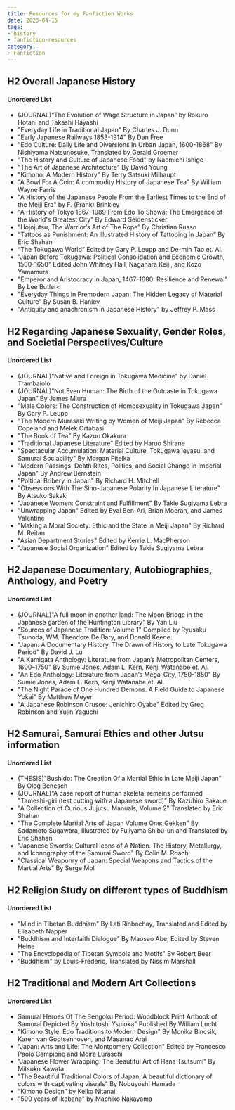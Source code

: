 ```yaml
---
title: Resources for my Fanfiction Works
date: 2023-04-15
tags:
- history
- fanfiction-resources
category: 
- Fanfiction
---
```

## H2 Overall Japanese History
#### Unordered List
* (JOURNAL)“The Evolution of Wage Structure in Japan” by Rokuro Hotani and Takashi Hayashi
* "Everyday Life in Traditional Japan" By Charles J. Dunn
* "Early Japanese Railways 1853-1914" By Dan Free
* "Edo Culture: Daily Life and Diversions In Urban Japan, 1600-1868" By Nishiyama Natsunosuke, Translated by Gerald Groemer
* "The History and Culture of Japanese Food" by Naomichi Ishige
* "The Art of Japanese Architecture" By David Young
* "Kimono: A Modern History" By Terry Satsuki Milhaupt
* "A Bowl For A Coin: A commodity History of Japanese Tea" By William Wayne Farris
* "A History of the Japanese People From the Earliest Times to the End of the Meiji Era" by F. (Frank) Brinkley
* "A History of Tokyo 1867-1989 From Edo To Showa: The Emergence of the World's Greatest City" By Edward Seidensticker
* “Hojojutsu, The Warrior’s Art of The Rope” By Christian Russo
* “Tattoos as Punishment: An Illustrated History of Tattooing in Japan” By Eric Shahan
* “The Tokugawa World” Edited by Gary P. Leupp and De-min Tao et. Al.
* "Japan Before Tokugawa: Political Consolidation and Economic Growth, 1500-1650" Edited John Whitney Hall, Nagahara Keiji, and Kozo Yamamura
* "Emperor and Aristocracy in Japan, 1467-1680: Resilience and Renewal" By Lee Butler<
* "Everyday Things in Premodern Japan: The Hidden Legacy of Material Culture" By Susan B. Hanley
* "Antiquity and anachronism in Japanese History" by  Jeffrey P. Mass

## H2 Regarding Japanese Sexuality, Gender Roles, and Societial Perspectives/Culture
#### Unordered List
* (JOURNAL)“Native and Foreign in Tokugawa Medicine” by Daniel Trambaiolo</li>
* (JOURNAL)“Not Even Human: The Birth of the Outcaste in Tokugawa Japan” By James Miura</li>
* "Male Colors: The Construction of Homosexuality in Tokugawa Japan" By Gary P. Leupp</li>
* "The Modern Murasaki Writing by Women of Meiji Japan" By Rebecca Copeland and Melek Ortabasi</li>
* "The Book of Tea" By Kazuo Okakura</li>
* "Traditional Japanese Literature" Edited by Haruo Shirane</li>
* "Spectacular Accumulation: Material Culture, Tokugawa Ieyasu, and Samurai Sociability" By Morgan Pitelka</li>
* "Modern Passings: Death Rites, Politics, and Social Change in Imperial Japan" By Andrew Bernstein</li>
* "Poltical Bribery in Japan" By Richard H. Mitchell</li>
* "Obsessions With The Sino-Japanese Polarity In Japanese Literature" By Atsuko Sakaki</li>
* "Japanese Women: Constraint and Fulfillment" By Takie Sugiyama Lebra</li>
* "Unwrapping Japan" Edited by Eyal Ben-Ari, Brian Moeran, and James Valentine</li>
* "Making a Moral Society: Ethic and the State in Meiji Japan" By Richard M. Reitan</li>
* "Asian Department Stories" Edited by Kerrie L. MacPherson</li>
* "Japanese Social Organization" Edited by Takie Sugiyama Lebra</li>

## H2 Japanese Documentary, Autobiographies, Anthology, and Poetry
#### Unordered List  
* (JOURNAL)"A full moon in another land: The Moon Bridge in the Japanese garden of the Huntington Library" By Yan Liu
* "Sources of Japanese Tradition: Volume 1" Compiled by Ryusaku Tsunoda, WM. Theodore De Bary, and Donald Keene
* "Japan: A Documentary History. The Drawn of History to Late Tokugawa Period" By David J. Lu
* "A Kamigata Anthology: Literature from Japan’s Metropolitan Centers, 1600–1750" By Sumie Jones, Adam L. Kern, Kenji Watanabe et. Al.
* "An Edo Anthology: Literature from Japan’s Mega-City, 1750-1850" By Sumie Jones, Adam L. Kern, Kenji Watanabe et. Al.
* "The Night Parade of One Hundred Demons: A Field Guide to Japanese Yokai" By Matthew Meyer
* "A Japanese Robinson Crusoe: Jenichiro Oyabe" Edited by Greg Robinson and Yujin Yaguchi

## H2 Samurai, Samurai Ethics and other Jutsu information
#### Unordered List
* (THESIS)"Bushido: The Creation Of a Martial Ethic in Late Meiji Japan" By Oleg Benesch
* (JOURNAL)“A case report of human skeletal remains performed "Tameshi-giri (test cutting with a Japanese sword)” By Kazuhiro Sakaue
* "A Collection of Curious Jujutsu Manuals, Volume 2" Translated by Eric Shahan
* "The Complete Martial Arts of Japan Volume One: Gekken" By Sadamoto Sugawara, Illustrated by Fujiyama Shibu-un and Translated by Eric Shahan
* "Japanese Swords: Cultural Icons of A Nation. The History, Metallurgy, and Iconography of the Samurai Sword" By Colin M. Roach
* "Classical Weaponry of Japan: Special Weapons and Tactics of the Martial Arts" By Serge Mol
 
## H2 Religion Study on different types of Buddhism
#### Unordered List
* "Mind in Tibetan Buddhism" By Lati Rinbochay, Translated and Edited by Elizabeth Napper
* "Buddhism and Interfaith Dialogue" By Maosao Abe, Edited by Steven Heine
* "The Encyclopedia of Tibetan Symbols and Motifs" By Robert Beer
* "Buddhism" by Louis-Frédéric, Translated by Nissim Marshall

## H2 Traditional and Modern Art Collections
#### Unordered List
* Samurai Heroes Of The Sengoku Period: Woodblock Print Artbook of Samurai Depicted By Yoshitoshi Ysuioka" Published By William Lucht
* "Kimono Style: Edo Traditions to Modern Design" By Monika Bincsik, Karen van Godtsenhoven, and Masanao Arai
* "Japan: Arts and Life: The Montgomery Collection" Edited by Francesco Paolo Campione and Moira Luraschi
* "Japanese Flower Wrapping: The Beautiful Art of Hana Tsutsumi" By Mitsuko Kawata
* "The Beautiful Traditional Colors of Japan: A beautiful dictionary of colors with captivating visuals" By Nobuyoshi Hamada
* “Kimono Design” by Keiko Nitanai
* "500 years of Ikebana" by Machiko Nakayama